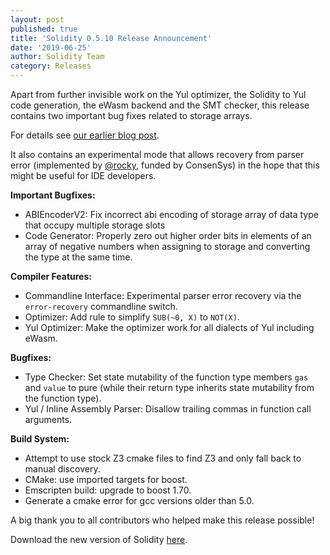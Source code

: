 ```yaml
---
layout: post
published: true
title: 'Solidity 0.5.10 Release Announcement'
date: '2019-06-25'
author: Solidity Team
category: Releases
---
```


Apart from further invisible work on the Yul optimizer, the Solidity to Yul code generation, the eWasm backend and the SMT checker, this release contains two important bug fixes related to storage arrays.

For details see [our earlier blog post](https://blog.soliditylang.org/2019/06/25/solidity-storage-array-bugs/).

It also contains an experimental mode that allows recovery from parser error (implemented by [@rocky](https://github.com/rocky), funded by ConsenSys) in the hope that this might be useful for IDE developers.

**Important Bugfixes:**

- ABIEncoderV2: Fix incorrect abi encoding of storage array of data type that occupy multiple storage slots
- Code Generator: Properly zero out higher order bits in elements of an array of negative numbers when assigning to storage and converting the type at the same time.

**Compiler Features:**

- Commandline Interface: Experimental parser error recovery via the `error-recovery` commandline switch.
- Optimizer: Add rule to simplify `SUB(~0, X)` to `NOT(X)`.
- Yul Optimizer: Make the optimizer work for all dialects of Yul including eWasm.

**Bugfixes:**

- Type Checker: Set state mutability of the function type members `gas` and `value` to pure (while their return type inherits state mutability from the function type).
- Yul / Inline Assembly Parser: Disallow trailing commas in function call arguments.

**Build System:**

- Attempt to use stock Z3 cmake files to find Z3 and only fall back to manual discovery.
- CMake: use imported targets for boost.
- Emscripten build: upgrade to boost 1.70.
- Generate a cmake error for gcc versions older than 5.0.

A big thank you to all contributors who helped make this release possible!

Download the new version of Solidity [here](https://github.com/ethereum/solidity/releases/tag/v0.5.10).
